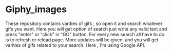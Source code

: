 # Giphy_images
These repository contains varities of gifs , so open it and search whatever gifs you want.
Here you will get option of search just write any valid text and press "enter" or "click" in "GO" button.
For every new search all have to do is to refresh or reload page.
More updates will be given.
and you will get varities of gifs related to your search.
Here , I'm using Google API.
